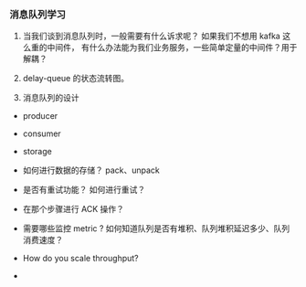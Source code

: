 ### 消息队列学习
1. 当我们谈到消息队列时，一般需要有什么诉求呢？ 如果我们不想用 kafka 这么重的中间件，
有什么办法能为我们业务服务，一些简单定量的中间件？用于解耦？

2. delay-queue 的状态流转图。

3. 消息队列的设计
- producer 
- consumer 
- storage 
- 如何进行数据的存储？ pack、unpack 

- 是否有重试功能？ 如何进行重试？
- 在那个步骤进行 ACK 操作？
- 需要哪些监控 metric ? 如何知道队列是否有堆积、队列堆积延迟多少、队列消费速度？
- How do you scale throughput?
- 

